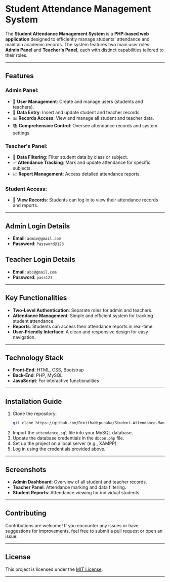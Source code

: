 # Student Attendance Management System

The **Student Attendance Management System** is a **PHP-based web application** designed to efficiently manage students' attendance and maintain academic records. The system features two main user roles: **Admin Panel** and **Teacher's Panel**, each with distinct capabilities tailored to their roles.

---

## Features

### Admin Panel:
- 👤 **User Management**: Create and manage users (students and teachers).
- 📝 **Data Entry**: Insert and update student and teacher records.
- 📊 **Records Access**: View and manage all student and teacher data.
- 📚 **Comprehensive Control**: Oversee attendance records and system settings.

### Teacher's Panel:
- 🎯 **Data Filtering**: Filter student data by class or subject.
- ✅ **Attendance Tracking**: Mark and update attendance for specific subjects.
- 📈 **Report Management**: Access detailed attendance reports.

### Student Access:
- 👀 **View Records**: Students can log in to view their attendance records and reports.

---

## Admin Login Details
- **Email**: `admin@gmail.com`  
- **Password**: `Password@123`

## Teacher Login Details
- **Email**: `abc@gmail.com`  
- **Password**: `pass123`

---

## Key Functionalities
- **Two-Level Authentication**: Separate roles for admin and teachers.
- **Attendance Management**: Simple and efficient system for tracking student attendance.
- **Reports**: Students can access their attendance reports in real-time.
- **User-Friendly Interface**: A clean and responsive design for easy navigation.

---

## Technology Stack
- **Front-End**: HTML, CSS, Bootstrap
- **Back-End**: PHP, MySQL
- **JavaScript**: For interactive functionalities

---

## Installation Guide
1. Clone the repository:
   ```bash
   git clone https://github.com/DinithaNipunaka/Student-Attendance-Management-System.git
   ```
2. Import the `attendance.sql` file into your MySQL database.
3. Update the database credentials in the `dbcon.php` file.
4. Set up the project on a local server (e.g., XAMPP).
5. Log in using the credentials provided above.

---

## Screenshots
- **Admin Dashboard**: Overview of all student and teacher records.
- **Teacher Panel**: Attendance marking and data filtering.
- **Student Reports**: Attendance viewing for individual students.

---

## Contributing
Contributions are welcome! If you encounter any issues or have suggestions for improvements, feel free to submit a pull request or open an issue.

---

## License
This project is licensed under the [MIT License](LICENSE).

---

